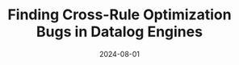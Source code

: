 ---
title: "Finding Cross-Rule Optimization Bugs in Datalog Engines"
collection: publications
category: conferences
permalink: /publication/2024-08-01-oopsla-4
excerpt: ''
date: 2024-08-01
venue: 'OOPSLA’24'
# slidesurl: 'http://academicpages.github.io/files/slides2.pdf'
paperurl: 'https://dl.acm.org/doi/10.1145/3649815'
citation: 'Chi Zhang, Linzhang Wang, and Manuel Rigger. 2024. Finding Cross-Rule Optimization Bugs in Datalog Engines. Proc. ACM Program. Lang. 8, OOPSLA1, Article 98 (April 2024), 27 pages.'
---